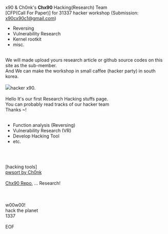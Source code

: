 x90 & Ch0nk's <b>Chx90</b> Hacking(Research) Team<br>
[CFP(Call For Paper)] for 31337 hacker workshop (Submission: x90cx90c1@gmail.com)
- Reversing<br>
- Vulnerability Research<br>
- Kernel rootkit<br>
- misc.<br><br>

We will made upload yours research article or github source codes on this site as the sub-member.<br>
And We can make the workshop in small caffee (hacker party) in south korea.<br>
<br>
<img src="https://pbs.twimg.com/profile_images/1414501497128198144/RHWndNBN_400x400.jpg">hacker x90.<br><br>
Hello It's our first Research Hacking stuffs page.<br>
You can probably read tracks of our hacker team<br>
Thanks ~!<br>
<br>
- Function analysis (Reversing)<br>
- Vulnerability Research (VR)<br>
- Develop Hacking Tool<br>
- etc.
<br>
<br>

[hacking tools]<br>
<a href="https://github.com/haconehack/pwsort">pwsort by Ch0nk</a><br><br>
<a href="https://github.com/haconehack/repo_Chx90">Chx90 Repo</a>, ...
Research!
<br>
<br>
<br>
<br>
w00w00!<br>
hack the planet<br>
1337<br>
<br>
EOF

